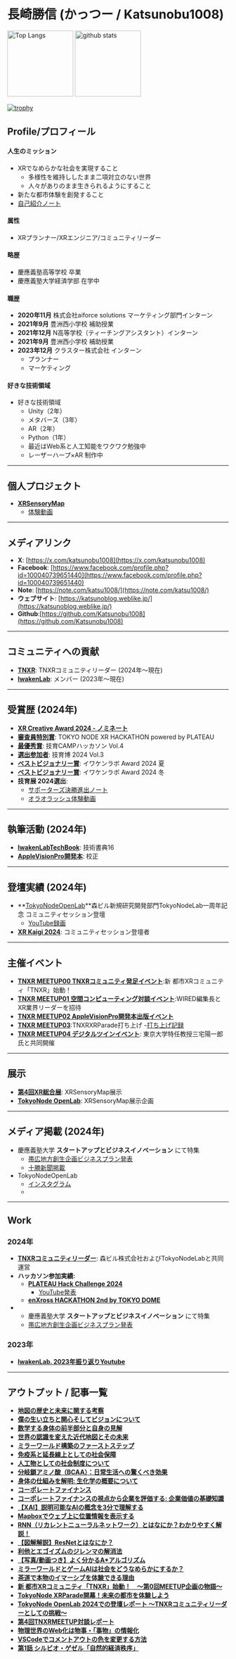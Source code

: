 # 長崎勝信 (かっつー / Katsunobu1008)
<p align="left">
  <img alt="Top Langs" height="150px" src="https://github-readme-stats.vercel.app/api/top-langs/?username=katsunobu1008&layout=compact&count_private=true&show_icons=true&theme=onedark" />
  <img alt="github stats" height="150px" src="https://github-readme-stats.vercel.app/api?username=katsunobu1008&count_private=true&show_icons=true&theme=onedark" />
</p>

[![trophy](https://github-profile-trophy.vercel.app/?username=katsunobu1008&theme=onedark&column=7)](https://github.com/ryo-ma/github-profile-trophy)

## Profile/プロフィール
#### 人生のミッション
- XRでなめらかな社会を実現すること
  - 多様性を維持ししたまま二項対立のない世界
  - 人々がありのまま生きられるようにすること
- 新たな都市体験を創発すること
- [自己紹介ノート](https://note.com/katsu1008/n/n2b6815a7258b?sub_rt=share_pb)

#### 属性
- XRプランナー/XRエンジニア/コミュニティリーダー

#### 略歴
- 慶應義塾高等学校 卒業
- 慶應義塾大学経済学部 在学中

#### 職歴

- **2020年11月** 株式会社aiforce solutions マーケティング部門インターン 
- **2021年9月** 豊洲西小学校 補助授業 
- **2021年12月** N高等学校（ティーチングアシスタント）インターン
- **2021年9月** 豊洲西小学校 補助授業 
- **2023年12月** クラスター株式会社 インターン
    - プランナー
    - マーケティング 


#### 好きな技術領域
- 好きな技術領域
   - Unity（2年）
   - メタバース（3年）
   - AR（2年）
   - Python（1年）
   - 最近はWeb系と人工知能をワクワク勉強中
   - レーザーハープ×AR 制作中
---

## 個人プロジェクト

- **[XRSensoryMap](https://docs.google.com/presentation/d/1Ch2Qfr3xsnzduBASNU8aQItSACGlIVJp/edit?usp=sharing\&ouid=101144161742785445447\&rtpof=true\&sd=true)**
  - [体験動画](https://youtu.be/zWnXZSALM7Y)

---

## メディアリンク

- **X**: [https://x.com/katsunobu1008](https://x.com/katsunobu1008)
- **Facebook**: [https://www.facebook.com/profile.php?id=100040739651440](https://www.facebook.com/profile.php?id=100040739651440)
- **Note**: [https://note.com/katsu1008/](https://note.com/katsu1008/)
- **ウェブサイト**: [https://katsunoblog.weblike.jp/](https://katsunoblog.weblike.jp/)
- **Github**:[https://github.com/Katsunobu1008](https://github.com/Katsunobu1008)

---

## コミュニティへの貢献

- **[TNXR](https://tokyonode.jp/articles/202404-1/index.html)**: TNXRコミュニティリーダー (2024年～現在)
- **[IwakenLab](https://www.iwakenlab.jp/Iwaken-Lab-95875f8ad38f434b9bc473b7ecf14983)**: メンバー (2023年～現在)

---

## 受賞歴 (2024年)

- **[XR Creative Award 2024 - ノミネート](https://xrc.or.jp/award2024/#04077)**
- **[審査員特別賞](https://tokyonode.jp/sp/xrhackathon2023)**: TOKYO NODE XR HACKATHON powered by PLATEAU
- **[最優秀賞](https://x.com/geek_pjt/status/1784514656775848150)**: 技育CAMPハッカソン Vol.4
- **[選出参加者](https://x.com/geek_pjt/status/1809537207746851085)**: 技育博 2024 Vol.3
- **[ベストビジョナリー賞](https://iwakenlab.fanbox.cc/posts/8019982)**: イワケンラボ Award 2024 夏
- **[ベストビジョナリー賞](https://iwakenlab.fanbox.cc/posts/8019982)**: イワケンラボ Award 2024 冬
- **技育展 2024選出**:
  - [サポーターズ決勝進出ノート](https://note.supporterz.jp/n/n7e84e3fc0128)
  - [オラオラッシュ体験動画](https://x.com/katsunobu1008/status/1855507662869590126)

---

## 執筆活動 (2024年)

- **[IwakenLabTechBook](https://techbookfest.org/product/k21MshjJDLEaARDJdPne1d?productVariantID=ncTsE0wpkA0neqP8yREaFj)**: 技術書典16
- **[AppleVisionPro開発本](https://amzn.asia/d/fjh3cwG)**: 校正

---

## 登壇実績 (2024年)

- **[TokyoNodeOpenLab](https://tokyonode.jp/lab/events/openlab2024_talk/index.html)**森ビル新規研究開発部門TokyoNodeLab一周年記念 コミュニティセッション登壇
  - [YouTube録画](https://www.youtube.com/watch?v=NatPfO4lS0U)
- **[XR Kaigi 2024](https://www.xrkaigi.com/event/9316/module/booth/308917/264599)**: コミュニティセッション登壇者

---

## 主催イベント
- **[TNXR MEETUP00 TNXRコミュニティ発足イベント](https://note.com/katsu1008/n/n8493f0110515)**:新 都市XRコミュニティ「TNXR」始動！　
- **[TNXR MEETUP01 空間コンピューティング対談イベント](https://tnxr-meetup-vol1.peatix.com/)**:WIRED編集長とXR業界リーダーを招待
- **[TNXR MEETUP02 AppleVisionPro開発本出版イベント](https://visionos-engineer.connpass.com/event/328395/)**
-  **[TNXR MEETUP03](https://x.com/katsunobu1008/status/1857017709910708635)**:TNXRXRParade打ち上げ
  -[打ち上げ記録](https://x.com/katsunobu1008/status/1856998437033500812)
- **[TNXR MEETUP04 デジタルツインイベント](https://peatix.com/event/4191623/view)**: 東京大学特任教授三宅陽一郎氏と共同開催

---

## 展示

- **[第4回XR総合展](https://www.xr-fair.jp/hub/ja-jp.html)**: XRSensoryMap展示
- **[TokyoNode OpenLab](https://www.tokyonode.jp/lab/events/openlab2024_xr_parade/index.html)**: XRSensoryMap展示企画

---

## メディア掲載 (2024年)

- 慶應義塾大学 **スタートアップとビジネスイノベーション** にて特集
  - [帯広地方創生企画ビジネスプラン発表](https://kachimai.jp/article/index.php?no=592700)
  - [十勝新聞掲載](https://kachimai.jp/article/index.php?no=616507)
- TokyoNodeOpenLab
  - [インスタグラム](https://www.instagram.com/p/C_hdmfdR4kG/)
  - 

---

## Work 

### 2024年
- **[TNXRコミュニティリーダー](https://tokyonode.jp/articles/202404-1/index.html)**: 森ビル株式会社およびTokyoNodeLabと共同運営
- **ハッカソン参加実績:**
  - **[PLATEAU Hack Challenge 2024](https://www.mlit.go.jp/plateau/journal/j063/)**
    - [YouTube発表](https://www.youtube.com/watch?v=rprmEN6A4ZQ)
  - **[enXross HACKATHON 2nd by TOKYO DOME](https://www.tokyo-dome.co.jp/enxross/overview/)**
- - 慶應義塾大学 **スタートアップとビジネスイノベーション** にて特集
  - [帯広地方創生企画ビジネスプラン発表](https://kachimai.jp/article/index.php?no=592700)
### 2023年
- **[IwakenLab. 2023年振り返りYoutube](https://www.youtube.com/watch?v=Smx6ULp_ITI)**
---

## アウトプット / 記事一覧

- **[地図の歴史と未来に関する考察](https://note.com/katsu1008/n/nbe233f17bfec)**
- **[僕の生い立ちと関心そしてビジョンについて](https://note.com/katsu1008/n/n6b2cd805a929)**
- **[数学する身体の前半部分と自身の見解](https://note.com/katsu1008/n/n2bf66e9408fc)**
- **[世界の認識を変えた近代地図とその未来](https://note.com/katsu1008/n/n4fe2e86b7088)**
- **[ミラーワールド構築のファーストステップ](https://note.com/katsu1008/n/nf72df1aa5d47)**
- **[免疫系と延長線上としての社会保障](https://note.com/katsu1008/n/n2cba82df762b)**
- **[人工物としての社会制度について](https://note.com/katsu1008/n/nb05529625e57)**
- **[分岐鎖アミノ酸（BCAA）：日常生活への驚くべき効果](https://note.com/katsu1008/n/n0b941005fd86)**
- **[身体の仕組みを解明: 生化学の概要について](https://note.com/katsu1008/n/n4e6afd03a5ec)**
- **[コーポレートファイナンス](https://note.com/katsu1008/n/n338d3fa8f572)**
- **[コーポレートファイナンスの視点から企業を評価する: 企業価値の基礎知識](https://note.com/katsu1008/n/ncd078458547a)**
- **[【XAI】説明可能なAIの概念を3分で理解する](https://note.com/katsu1008/n/n63d22f07f2b2)**
- **[Mapboxでウェブ上に位置情報を表示する](https://note.com/katsu1008/n/n20f5a89568f4)**
- **[RNN（リカレントニューラルネットワーク）とはなにか？わかりやすく解説！](https://note.com/katsu1008/n/n35e052ad7540)**
- **[【図解解説】ResNetとはなにか？](https://note.com/katsu1008/n/ne7a0a85f0a2f)**
- **[利他とエゴイズムのジレンマの解消法](https://note.com/katsu1008/n/nc67809a55270)**
- **[【写真/動画つき】よく分かるA\*アルゴリズム](https://note.com/katsu1008/n/n0fb1927acd97)**
- **[ミラーワールドとゲームAIは社会をどうなめらかにするか？](https://note.com/katsu1008/n/n64412b1693b6)**
- **[茶道で本物のイマーシブを体験できる理由](https://note.com/katsu1008/n/nd68662ed1913)**
- **[新 都市XRコミュニティ「TNXR」始動！　～第0回MEETUP企画の物語～](https://note.com/katsu1008/n/n8493f0110515)**
- **[TokyoNode XRParade開幕！未来の都市を体験しよう](https://note.com/katsu1008/n/n907034f94d35)**
- **[TokyoNode OpenLab 2024での登壇レポート 〜TNXRコミュニティリーダーとしての挑戦〜](https://note.com/katsu1008/n/n5674d1f25b16)**
- **[第4回TNXRMEETUP対談レポート](https://note.com/katsu1008/n/ned87778053b0)**
- **[物理世界のWeb化は物事・「事物」の情報化](https://note.com/katsu1008/n/nd952917172fd)**
- **[VSCodeでコメントアウトの色を変更する方法](https://katsunoblog.weblike.jp/how-to-customize-comment-color-vscode-tips/)**
- **[第1話 シルビオ・ゲゼル「自然的経済秩序」](https://katsunoblog.weblike.jp/natural-economic-order-1/)**


